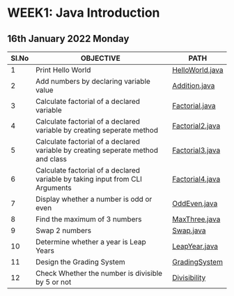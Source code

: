 # WEEK1: Java Introduction

## 16th January 2022 Monday

| Sl.No | OBJECTIVE                                                                        | PATH                                  |
| ----- | -------------------------------------------------------------------------------- | ------------------------------------- |
| 1     | Print Hello World                                                               | [HelloWorld.java](./HelloWorld.java)  |
| 2     | Add numbers by declaring variable value                                         | [Addition.java](./Addition.java)      |
| 3     | Calculate factorial of a declared variable                                       | [Factorial.java](./Factorial.java)    |
| 4     | Calculate factorial of a declared variable by creating seperate method           | [Factorial2.java](./Factorial2.java)  |
| 5     | Calculate factorial of a declared variable by creating seperate method and class | [Factorial3.java](./Factorial3.java)  |
| 6     | Calculate factorial of a declared variable by taking input from CLI Arguments    | [Factorial4.java](./Factorial4.java) |
| 7     | Display whether a number is odd or even                                          | [OddEven.java](./OddEven.java)        |
| 8     | Find the maximum of 3 numbers                                                    | [MaxThree.java](./MaxThree.java)      |
| 9     | Swap 2 numbers                                                                   | [Swap.java](./Swap.java)              |
| 10    | Determine whether a year is Leap Years                                           | [LeapYear.java](./LeapYear.java)      |
| 11    | Design the Grading System                                                        | [GradingSystem](./GradingSystem.java) |
| 12    | Check Whether the number is divisible by 5 or not                                | [Divisibility](./Divisibility.java) |
